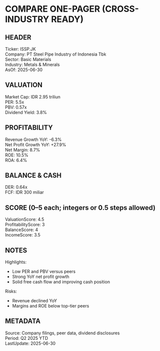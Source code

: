 # COMPARE ONE-PAGER (CROSS-INDUSTRY READY)

## HEADER
Ticker: ISSP.JK  
Company: PT Steel Pipe Industry of Indonesia Tbk  
Sector: Basic Materials  
Industry: Metals & Minerals  
AsOf: 2025-06-30

## VALUATION
Market Cap: IDR 2.95 triliun  
PER: 5.5x  
PBV: 0.57x  
Dividend Yield: 3.8%

## PROFITABILITY
Revenue Growth YoY: -6.3%  
Net Profit Growth YoY: +27.9%  
Net Margin: 8.7%  
ROE: 10.5%  
ROA: 6.4%

## BALANCE & CASH
DER: 0.64x  
FCF: IDR 300 miliar

## SCORE (0–5 each; integers or 0.5 steps allowed)
ValuationScore: 4.5  
ProfitabilityScore: 3  
BalanceScore: 4  
IncomeScore: 3.5

## NOTES
Highlights:
- Low PER and PBV versus peers
- Strong YoY net profit growth
- Solid free cash flow and improving cash position

Risks:
- Revenue declined YoY
- Margins and ROE below top-tier peers

## METADATA
Source: Company filings, peer data, dividend disclosures  
Period: Q2 2025 YTD  
LastUpdate: 2025-06-30